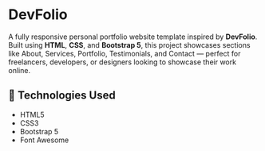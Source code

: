 # DevFolio

A fully responsive personal portfolio website template inspired by **DevFolio**.  
Built using **HTML**, **CSS**, and **Bootstrap 5**, this project showcases sections like About, Services, Portfolio, Testimonials, and Contact — perfect for freelancers, developers, or designers looking to showcase their work online.

## 🔧 Technologies Used
- HTML5
- CSS3
- Bootstrap 5
- Font Awesome
